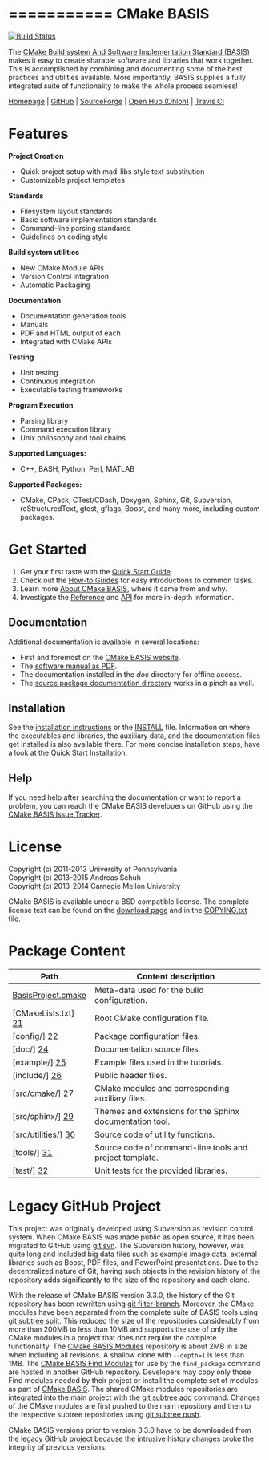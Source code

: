 ===========
CMake BASIS
===========

[![Build Status](https://travis-ci.org/cmake-basis/BASIS.svg?branch=master)](https://travis-ci.org/cmake-basis/BASIS)

The [CMake Build system And Software Implementation Standard (BASIS)][1] makes it
easy to create sharable software and libraries that work together. This is accomplished
by combining and documenting some of the best practices and utilities available.
More importantly, BASIS supplies a fully integrated suite of functionality to make
the whole process seamless! 

  [Homepage][1]
| [GitHub](https://github.com/cmake-basis/BASIS "CMake BASIS on GitHub")
| [SourceForge](http://sourceforge.net/projects/sbia-basis/ "CMake BASIS on SourceForge")
| [Open Hub (Ohloh)](https://www.openhub.net/p/cmake-basis "CMake BASIS Statistics on Open Hub (Ohloh)")
| [Travis CI](https://travis-ci.org/cmake-basis/BASIS/builds "CMake BASIS Continuous Integration Tests")

Features
========

**Project Creation**

- Quick project setup with mad-libs style text substitution
- Customizable project templates

**Standards**

- Filesystem layout standards
- Basic software implementation standards
- Command-line parsing standards
- Guidelines on coding style

**Build system utilities**

- New CMake Module APIs
- Version Control Integration
- Automatic Packaging

**Documentation**

- Documentation generation tools
- Manuals
- PDF and HTML output of each
- Integrated with CMake APIs

**Testing**

- Unit testing
- Continuous integration
- Executable testing frameworks

**Program Execution**

- Parsing library
- Command execution library
- Unix philosophy and tool chains

**Supported Languages:**

- C++, BASH, Python, Perl, MATLAB

**Supported Packages:**

- CMake, CPack, CTest/CDash, Doxygen, Sphinx, Git, Subversion, reStructuredText,
  gtest, gflags, Boost, and many more, including custom packages.


Get Started
===========

1. Get your first taste with the [Quick Start Guide][3].
2. Check out the [How-to Guides][4] for easy introductions to common tasks.
3. Learn more [About CMake BASIS][11], where it came from and why.
4. Investigate the [Reference][5] and [API][12] for more in-depth information.

Documentation
-------------

Additional documentation is available in several locations: 

- First and foremost on the [CMake BASIS website][1].
- The [software manual as PDF](https://github.com/cmake-basis/cmake-basis.github.io/raw/master/_downloads/BASIS_Software_Manual.pdf).
- The documentation installed in the _doc_ directory for offline access.
- The [source package documentation directory](/doc) works in a pinch as well.

Installation
------------

See the [installation instructions][7] or the [INSTALL](/INSTALL.md) file.
Information on where the executables and libraries, the auxiliary data, and the 
documentation files get installed is also available there. For more concise
installation steps, have a look at the [Quick Start Installation][9].


Help
----

If you need help after searching the documentation or want to report a problem,
you can reach the CMake BASIS developers on GitHub using the [CMake BASIS Issue Tracker][8].


License
=======

Copyright (c) 2011-2013 University of Pennsylvania   <br />
Copyright (c) 2013-2015 Andreas Schuh                <br />
Copyright (c) 2013-2014 Carnegie Mellon University

CMake BASIS is available under a BSD compatible license. The complete license text
can be found on the [download page][10] and in the [COPYING.txt](/COPYING.txt) file.


Package Content
===============

Path                     | Content description
------------------------ | ----------------------------------------------------------
[BasisProject.cmake][20] | Meta-data used for the build configuration.
[CMakeLists.txt]    [21] | Root CMake configuration file.
[config/]           [22] | Package configuration files.
[doc/]              [24] | Documentation source files.
[example/]          [25] | Example files used in the tutorials.
[include/]          [26] | Public header files.
[src/cmake/]        [27] | CMake modules and corresponding auxiliary files.
[src/sphinx/]       [29] | Themes and extensions for the Sphinx documentation tool.
[src/utilities/]    [30] | Source code of utility functions.
[tools/]            [31] | Source code of command-line tools and project template.
[test/]             [32] | Unit tests for the provided libraries.


Legacy GitHub Project
=====================

This project was originally developed using Subversion as revision control system.
When CMake BASIS was made public as open source, it has been migrated to GitHub
using [git svn](https://git-scm.com/docs/git-svn). The Subversion history, however,
was quite long and included big data files such as example image data, external
libraries such as Boost, PDF files, and PowerPoint presentations. Due to the
decentralized nature of Git, having such objects in the revision history of the
repository adds significantly to the size of the repository and each clone.

With the release of CMake BASIS version 3.3.0, the history of the Git repository has
been rewritten using [git filter-branch](https://git-scm.com/docs/git-filter-branch).
Moreover, the CMake modules have been separated from the complete suite of BASIS tools
using [git subtree split](https://makingsoftware.wordpress.com/2013/02/16/using-git-subtrees-for-repository-separation/).
This reduced the size of the repositories considerably from more than 200MB to less
than 10MB and supports the use of only the CMake modules in a project that does
not require the complete functionality.
The [CMake BASIS Modules](https://github.com/cmake-basis/modules) repository is
about 2MB in size when including all revisions. A shallow clone with `--depth=1` is
less than 1MB. The [CMake BASIS Find Modules](https://github.com/cmake-basis/find-modules)
for use by the `find_package` command are hosted in another GitHub repository.
Developers may copy only those Find modules needed by their project or install the
complete set of modules as part of [CMake BASIS](https://github.com/cmake-basis/BASIS).
The shared CMake modules repositories are integrated into the main project with the
[git subtree add](https://makingsoftware.wordpress.com/2013/02/16/using-git-subtrees-for-repository-separation/)
command. Changes of the CMake modules are first pushed to the main repository and
then to the respective subtree repositories using
[git subtree push](https://makingsoftware.wordpress.com/2013/02/16/using-git-subtrees-for-repository-separation/).

CMake BASIS versions prior to version 3.3.0 have to be downloaded from the
[legacy GitHub project](https://github.com/cmake-basis/legacy) because the
intrusive history changes broke the integrity of previous versions.

<!-- --------------------------------------------------------------------------------- -->

<!-- Links to GitHub, see the local directory if you have downloaded the files already -->
[20]: /BasisProject.cmake
[21]: /CMakeLists.txt
[22]: /config
[24]: /doc
[25]: /example
[26]: /include
[27]: /src/cmake
[29]: /src/sphinx
[30]: /src/utilities
[31]: /tools
[32]: /test

<!-- Links to web page and online ressources -->
[1]:  https://cmake-basis.github.io/
[3]:  https://cmake-basis.github.io/quickstart.html
[4]:  https://cmake-basis.github.io/howto.html
[5]:  https://cmake-basis.github.io/reference.html
[12]: https://cmake-basis.github.io/apidoc.html
[8]:  https://github.com/cmake-basis/BASIS/issues
[9]:  https://cmake-basis.github.io/quickstart.html#install-basis
[11]: https://cmake-basis.github.io/about.html

<!-- Links to GitHub, see the local directory if you have downloaded the files already -->
[6]:  https://cmake-basis.github.io/apidoc.html#package-overview
[7]:  https://cmake-basis.github.io/install.html
[10]: https://cmake-basis.github.io/download.html

